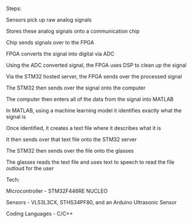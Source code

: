 Steps:



Sensors pick up raw analog signals

Stores these analog signals onto a communication chip

Chip sends signals over to the FPGA

FPGA converts the signal into digital via ADC

Using the ADC converted signal, the FPGA uses DSP to clean up the signal

Via the STM32 hosted server, the FPGA sends over the processed signal

The STM32 then sends over the signal onto the computer

The computer then enters all of the data from the signal into MATLAB

In MATLAB, using a machine learning model it identifies exactly what the signal is

Once identified, it creates a text file where it describes what it is

It then sends over that text file onto the STM32 server

The STM32 then sends over the file onto the glasses

The glasses reads the text file and uses text to speech to read the file outloud for the user



Tech:


Microcontroller - STM32F446RE NUCLEO

Sensors - VL53L3CX, STHS34PF80, and an Arduino Ultrasonic Sensor

Coding Languages - C/C++
